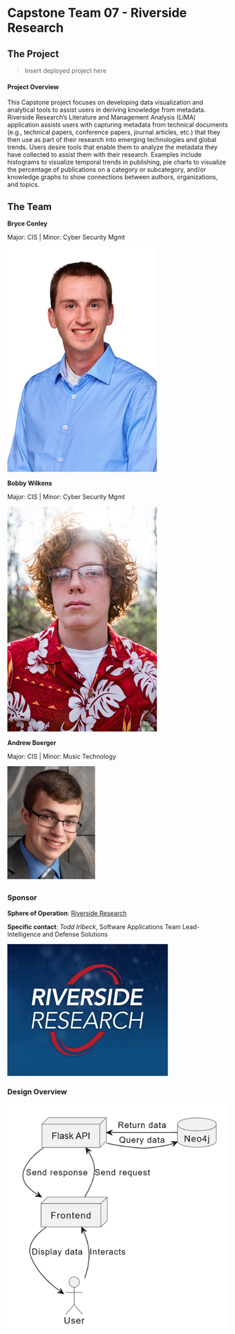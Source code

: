# Capstone Team 07 - Riverside Research

## The Project

> Insert deployed project here 

#### Project Overview

This Capstone project focuses on developing data visualization and analytical tools to assist users in deriving knowledge from metadata. Riverside Research’s Literature and Management Analysis (LiMA) application assists users with capturing metadata from technical documents (e.g., technical papers, conference papers, journal articles, etc.) that they then use as part of their research into emerging technologies and global trends. Users desire tools that enable them to analyze the metadata they have collected to assist them with their research. Examples include histograms to visualize temporal trends in publishing, pie charts to visualize the percentage of publications on a category or subcategory, and/or knowledge graphs to show connections between authors, organizations, and topics.

## The Team

**Bryce Conley**

Major: CIS  |  Minor: Cyber Security Mgmt

![Bryce](https://github.com/UD-CPS491-24S-Team/Team07-RR-Public/blob/main/bryce.png)

**Bobby Wilkens**

Major: CIS  |  Minor: Cyber Security Mgmt

![Bobby](https://github.com/UD-CPS491-24S-Team/Team07-RR-Public/blob/main/bobby.png)

**Andrew Boerger**

Major: CIS  |  Minor: Music Technology

![Andrew](https://github.com/UD-CPS491-24S-Team/Team07-RR-Public/blob/main/andrew.png)

## 

### Sponsor

**Sphere of Operation**: [Riverside Research](https://www.riversideresearch.org/)

**Specific contact**: *Todd Irlbeck*, Software Applications Team Lead- Intelligence and Defense Solutions


![Riverside](https://github.com/UD-CPS491-24S-Team/Team07-RR-Public/blob/main/riverside.png)

### Design Overview

![Design](https://github.com/UD-CPS491-24S-Team/Team07-RR-Public/blob/main/designOverview.png)
